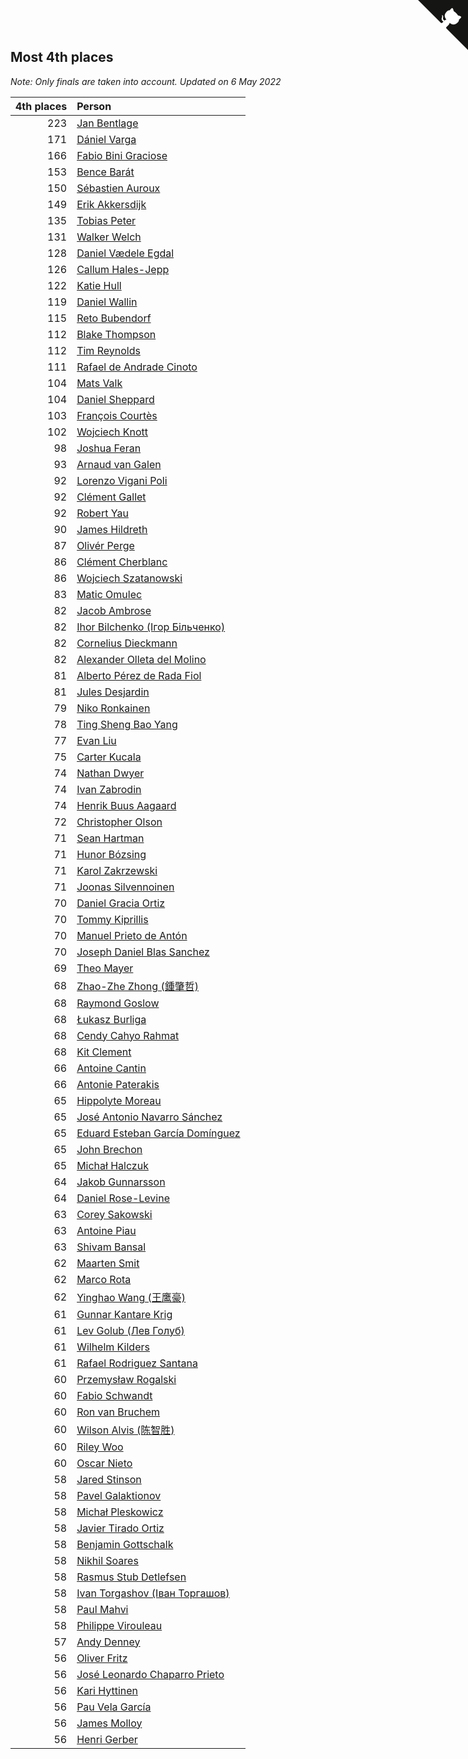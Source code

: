 ## Most 4th places

*Note: Only finals are taken into account.*
*Updated on  6 May 2022*

| 4th places | Person |
| ---: | :--- |
| 223 | [Jan Bentlage](https://www.worldcubeassociation.org/persons/2010BENT01) |
| 171 | [Dániel Varga](https://www.worldcubeassociation.org/persons/2008VARG01) |
| 166 | [Fabio Bini Graciose](https://www.worldcubeassociation.org/persons/2010GRAC02) |
| 153 | [Bence Barát](https://www.worldcubeassociation.org/persons/2008BARA01) |
| 150 | [Sébastien Auroux](https://www.worldcubeassociation.org/persons/2008AURO01) |
| 149 | [Erik Akkersdijk](https://www.worldcubeassociation.org/persons/2005AKKE01) |
| 135 | [Tobias Peter](https://www.worldcubeassociation.org/persons/2014PETE03) |
| 131 | [Walker Welch](https://www.worldcubeassociation.org/persons/2011WELC01) |
| 128 | [Daniel Vædele Egdal](https://www.worldcubeassociation.org/persons/2013EGDA01) |
| 126 | [Callum Hales-Jepp](https://www.worldcubeassociation.org/persons/2012HALE01) |
| 122 | [Katie Hull](https://www.worldcubeassociation.org/persons/2010HULL01) |
| 119 | [Daniel Wallin](https://www.worldcubeassociation.org/persons/2013WALL03) |
| 115 | [Reto Bubendorf](https://www.worldcubeassociation.org/persons/2012BUBE01) |
| 112 | [Blake Thompson](https://www.worldcubeassociation.org/persons/2010THOM03) |
| 112 | [Tim Reynolds](https://www.worldcubeassociation.org/persons/2005REYN01) |
| 111 | [Rafael de Andrade Cinoto](https://www.worldcubeassociation.org/persons/2007CINO01) |
| 104 | [Mats Valk](https://www.worldcubeassociation.org/persons/2007VALK01) |
| 104 | [Daniel Sheppard](https://www.worldcubeassociation.org/persons/2009SHEP01) |
| 103 | [François Courtès](https://www.worldcubeassociation.org/persons/2008COUR01) |
| 102 | [Wojciech Knott](https://www.worldcubeassociation.org/persons/2011KNOT01) |
| 98 | [Joshua Feran](https://www.worldcubeassociation.org/persons/2011FERA01) |
| 93 | [Arnaud van Galen](https://www.worldcubeassociation.org/persons/2006GALE01) |
| 92 | [Lorenzo Vigani Poli](https://www.worldcubeassociation.org/persons/2007POLI01) |
| 92 | [Clément Gallet](https://www.worldcubeassociation.org/persons/2004GALL02) |
| 92 | [Robert Yau](https://www.worldcubeassociation.org/persons/2009YAUR01) |
| 90 | [James Hildreth](https://www.worldcubeassociation.org/persons/2009HILD01) |
| 87 | [Olivér Perge](https://www.worldcubeassociation.org/persons/2007PERG01) |
| 86 | [Clément Cherblanc](https://www.worldcubeassociation.org/persons/2014CHER05) |
| 86 | [Wojciech Szatanowski](https://www.worldcubeassociation.org/persons/2011SZAT01) |
| 83 | [Matic Omulec](https://www.worldcubeassociation.org/persons/2010OMUL02) |
| 82 | [Jacob Ambrose](https://www.worldcubeassociation.org/persons/2010AMBR01) |
| 82 | [Ihor Bilchenko (Ігор Більченко)](https://www.worldcubeassociation.org/persons/2011BILC01) |
| 82 | [Cornelius Dieckmann](https://www.worldcubeassociation.org/persons/2009DIEC01) |
| 82 | [Alexander Olleta del Molino](https://www.worldcubeassociation.org/persons/2008OLLE01) |
| 81 | [Alberto Pérez de Rada Fiol](https://www.worldcubeassociation.org/persons/2011FIOL01) |
| 81 | [Jules Desjardin](https://www.worldcubeassociation.org/persons/2010DESJ01) |
| 79 | [Niko Ronkainen](https://www.worldcubeassociation.org/persons/2010RONK01) |
| 78 | [Ting Sheng Bao Yang](https://www.worldcubeassociation.org/persons/2008BAOY01) |
| 77 | [Evan Liu](https://www.worldcubeassociation.org/persons/2009LIUE01) |
| 75 | [Carter Kucala](https://www.worldcubeassociation.org/persons/2015KUCA01) |
| 74 | [Nathan Dwyer](https://www.worldcubeassociation.org/persons/2011DWYE02) |
| 74 | [Ivan Zabrodin](https://www.worldcubeassociation.org/persons/2012ZABR01) |
| 74 | [Henrik Buus Aagaard](https://www.worldcubeassociation.org/persons/2006BUUS01) |
| 72 | [Christopher Olson](https://www.worldcubeassociation.org/persons/2009OLSO01) |
| 71 | [Sean Hartman](https://www.worldcubeassociation.org/persons/2016HART02) |
| 71 | [Hunor Bózsing](https://www.worldcubeassociation.org/persons/2009BOZS01) |
| 71 | [Karol Zakrzewski](https://www.worldcubeassociation.org/persons/2014ZAKR01) |
| 71 | [Joonas Silvennoinen](https://www.worldcubeassociation.org/persons/2016SILV07) |
| 70 | [Daniel Gracia Ortiz](https://www.worldcubeassociation.org/persons/2009ORTI01) |
| 70 | [Tommy Kiprillis](https://www.worldcubeassociation.org/persons/2014KIPR01) |
| 70 | [Manuel Prieto de Antón](https://www.worldcubeassociation.org/persons/2015ANTO04) |
| 70 | [Joseph Daniel Blas Sanchez](https://www.worldcubeassociation.org/persons/2016SANC08) |
| 69 | [Theo Mayer](https://www.worldcubeassociation.org/persons/2012MAYE01) |
| 68 | [Zhao-Zhe Zhong (鍾肇哲)](https://www.worldcubeassociation.org/persons/2012CHON03) |
| 68 | [Raymond Goslow](https://www.worldcubeassociation.org/persons/2014GOSL01) |
| 68 | [Łukasz Burliga](https://www.worldcubeassociation.org/persons/2013BURL01) |
| 68 | [Cendy Cahyo Rahmat](https://www.worldcubeassociation.org/persons/2010RAHM02) |
| 68 | [Kit Clement](https://www.worldcubeassociation.org/persons/2008CLEM01) |
| 66 | [Antoine Cantin](https://www.worldcubeassociation.org/persons/2010CANT02) |
| 66 | [Antonie Paterakis](https://www.worldcubeassociation.org/persons/2012PATE01) |
| 65 | [Hippolyte Moreau](https://www.worldcubeassociation.org/persons/2008MORE02) |
| 65 | [José Antonio Navarro Sánchez](https://www.worldcubeassociation.org/persons/2015SANC18) |
| 65 | [Eduard Esteban García Domínguez](https://www.worldcubeassociation.org/persons/2011EDUA01) |
| 65 | [John Brechon](https://www.worldcubeassociation.org/persons/2010BREC01) |
| 65 | [Michał Halczuk](https://www.worldcubeassociation.org/persons/2006HALC01) |
| 64 | [Jakob Gunnarsson](https://www.worldcubeassociation.org/persons/2015GUNN01) |
| 64 | [Daniel Rose-Levine](https://www.worldcubeassociation.org/persons/2015ROSE01) |
| 63 | [Corey Sakowski](https://www.worldcubeassociation.org/persons/2011SAKO01) |
| 63 | [Antoine Piau](https://www.worldcubeassociation.org/persons/2008PIAU01) |
| 63 | [Shivam Bansal](https://www.worldcubeassociation.org/persons/2011BANS02) |
| 62 | [Maarten Smit](https://www.worldcubeassociation.org/persons/2008SMIT04) |
| 62 | [Marco Rota](https://www.worldcubeassociation.org/persons/2009ROTA01) |
| 62 | [Yinghao Wang (王鹰豪)](https://www.worldcubeassociation.org/persons/2010WANG07) |
| 61 | [Gunnar Kantare Krig](https://www.worldcubeassociation.org/persons/2004KRIG01) |
| 61 | [Lev Golub (Лев Голуб)](https://www.worldcubeassociation.org/persons/2014HOLU01) |
| 61 | [Wilhelm Kilders](https://www.worldcubeassociation.org/persons/2010KILD02) |
| 61 | [Rafael Rodriguez Santana](https://www.worldcubeassociation.org/persons/2012SANT12) |
| 60 | [Przemysław Rogalski](https://www.worldcubeassociation.org/persons/2013ROGA02) |
| 60 | [Fabio Schwandt](https://www.worldcubeassociation.org/persons/2014SCHW02) |
| 60 | [Ron van Bruchem](https://www.worldcubeassociation.org/persons/2003BRUC01) |
| 60 | [Wilson Alvis (陈智胜)](https://www.worldcubeassociation.org/persons/2011ALVI01) |
| 60 | [Riley Woo](https://www.worldcubeassociation.org/persons/2007WOOR01) |
| 60 | [Oscar Nieto](https://www.worldcubeassociation.org/persons/2014NIET03) |
| 58 | [Jared Stinson](https://www.worldcubeassociation.org/persons/2014STIN01) |
| 58 | [Pavel Galaktionov](https://www.worldcubeassociation.org/persons/2013GALA04) |
| 58 | [Michał Pleskowicz](https://www.worldcubeassociation.org/persons/2009PLES01) |
| 58 | [Javier Tirado Ortiz](https://www.worldcubeassociation.org/persons/2009TIRA01) |
| 58 | [Benjamin Gottschalk](https://www.worldcubeassociation.org/persons/2016GOTT01) |
| 58 | [Nikhil Soares](https://www.worldcubeassociation.org/persons/2015SOAR01) |
| 58 | [Rasmus Stub Detlefsen](https://www.worldcubeassociation.org/persons/2014DETL01) |
| 58 | [Ivan Torgashov (Іван Торгашов)](https://www.worldcubeassociation.org/persons/2011TORG01) |
| 58 | [Paul Mahvi](https://www.worldcubeassociation.org/persons/2012MAHV01) |
| 58 | [Philippe Virouleau](https://www.worldcubeassociation.org/persons/2008VIRO01) |
| 57 | [Andy Denney](https://www.worldcubeassociation.org/persons/2013DENN01) |
| 56 | [Oliver Fritz](https://www.worldcubeassociation.org/persons/2014FRIT02) |
| 56 | [José Leonardo Chaparro Prieto](https://www.worldcubeassociation.org/persons/2011CHAP01) |
| 56 | [Kari Hyttinen](https://www.worldcubeassociation.org/persons/2016HYTT01) |
| 56 | [Pau Vela García](https://www.worldcubeassociation.org/persons/2009GARC04) |
| 56 | [James Molloy](https://www.worldcubeassociation.org/persons/2011MOLL01) |
| 56 | [Henri Gerber](https://www.worldcubeassociation.org/persons/2014GERB01) |


<a href="https://github.com/jonatanklosko/wca_statistics" class="github-corner" aria-label="View source on Github"><svg width="80" height="80" viewBox="0 0 250 250" style="fill:#151513; color:#fff; position: absolute; top: 0; border: 0; right: 0;" aria-hidden="true"><path d="M0,0 L115,115 L130,115 L142,142 L250,250 L250,0 Z"></path><path d="M128.3,109.0 C113.8,99.7 119.0,89.6 119.0,89.6 C122.0,82.7 120.5,78.6 120.5,78.6 C119.2,72.0 123.4,76.3 123.4,76.3 C127.3,80.9 125.5,87.3 125.5,87.3 C122.9,97.6 130.6,101.9 134.4,103.2" fill="currentColor" style="transform-origin: 130px 106px;" class="octo-arm"></path><path d="M115.0,115.0 C114.9,115.1 118.7,116.5 119.8,115.4 L133.7,101.6 C136.9,99.2 139.9,98.4 142.2,98.6 C133.8,88.0 127.5,74.4 143.8,58.0 C148.5,53.4 154.0,51.2 159.7,51.0 C160.3,49.4 163.2,43.6 171.4,40.1 C171.4,40.1 176.1,42.5 178.8,56.2 C183.1,58.6 187.2,61.8 190.9,65.4 C194.5,69.0 197.7,73.2 200.1,77.6 C213.8,80.2 216.3,84.9 216.3,84.9 C212.7,93.1 206.9,96.0 205.4,96.6 C205.1,102.4 203.0,107.8 198.3,112.5 C181.9,128.9 168.3,122.5 157.7,114.1 C157.9,116.9 156.7,120.9 152.7,124.9 L141.0,136.5 C139.8,137.7 141.6,141.9 141.8,141.8 Z" fill="currentColor" class="octo-body"></path></svg></a><style>.github-corner:hover .octo-arm{animation:octocat-wave 560ms ease-in-out}@keyframes octocat-wave{0%,100%{transform:rotate(0)}20%,60%{transform:rotate(-25deg)}40%,80%{transform:rotate(10deg)}}@media (max-width:500px){.github-corner:hover .octo-arm{animation:none}.github-corner .octo-arm{animation:octocat-wave 560ms ease-in-out}}</style>
